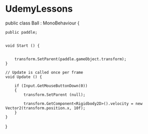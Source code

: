 # UdemyLessons

public class Ball : MonoBehaviour {


    public paddle;


	void Start () {
       

        transform.SetParent(paddle.gameObject.transform);
	}
	
	// Update is called once per frame
	void Update () {

        if (Input.GetMouseButtonDown(0))
        {
            transform.SetParent (null);

            transform.GetComponent<Rigidbody2D>().velocity = new Vector2(transform.position.x, 10f);
        }
	}
}
